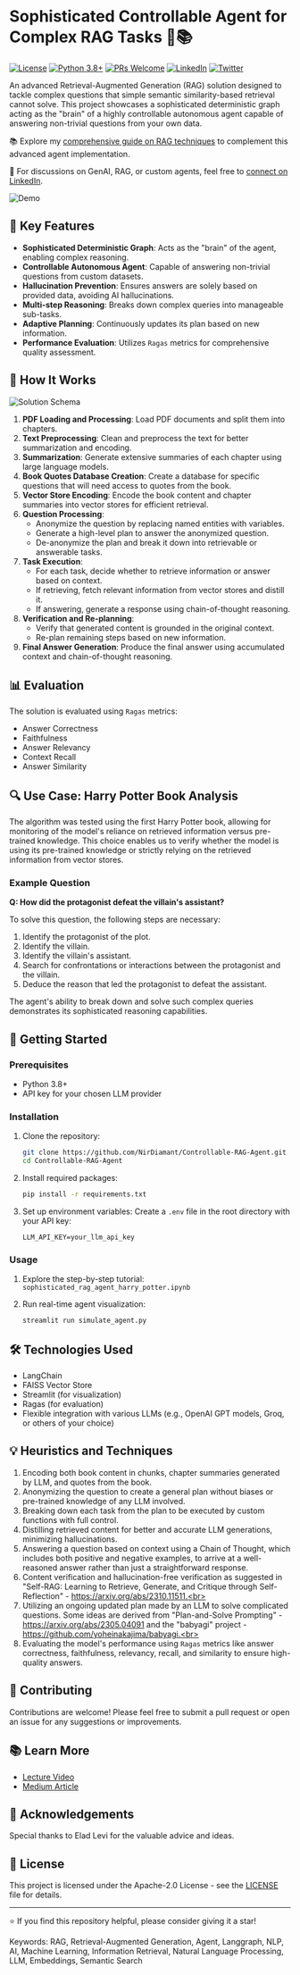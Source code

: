 # Sophisticated Controllable Agent for Complex RAG Tasks 🧠📚

[![License](https://img.shields.io/badge/License-Apache%202.0-blue.svg)](https://opensource.org/licenses/Apache-2.0)
[![Python 3.8+](https://img.shields.io/badge/python-3.8+-blue.svg)](https://www.python.org/downloads/release/python-380/)
[![PRs Welcome](https://img.shields.io/badge/PRs-welcome-brightgreen.svg?style=flat-square)](http://makeapullrequest.com)
[![LinkedIn](https://img.shields.io/badge/LinkedIn-Connect-blue)](https://www.linkedin.com/in/nir-diamant-759323134/)
[![Twitter](https://img.shields.io/twitter/follow/NirDiamantAI?label=Follow%20@NirDiamantAI&style=social)](https://twitter.com/NirDiamantAI)

An advanced Retrieval-Augmented Generation (RAG) solution designed to tackle complex questions that simple semantic similarity-based retrieval cannot solve. This project showcases a sophisticated deterministic graph acting as the "brain" of a highly controllable autonomous agent capable of answering non-trivial questions from your own data.

📚 Explore my [comprehensive guide on RAG techniques](https://github.com/NirDiamant/RAG_Techniques) to complement this advanced agent implementation.

🔗 For discussions on GenAI, RAG, or custom agents, feel free to [connect on LinkedIn](https://www.linkedin.com/in/nir-diamant-759323134/).


![Demo](graphs/demo.gif)

## 🌟 Key Features

- **Sophisticated Deterministic Graph**: Acts as the "brain" of the agent, enabling complex reasoning.
- **Controllable Autonomous Agent**: Capable of answering non-trivial questions from custom datasets.
- **Hallucination Prevention**: Ensures answers are solely based on provided data, avoiding AI hallucinations.
- **Multi-step Reasoning**: Breaks down complex queries into manageable sub-tasks.
- **Adaptive Planning**: Continuously updates its plan based on new information.
- **Performance Evaluation**: Utilizes `Ragas` metrics for comprehensive quality assessment.


## 🧠 How It Works
![Solution Schema](graphs/final_graph_schema.jpeg)

1. **PDF Loading and Processing**: Load PDF documents and split them into chapters.
2. **Text Preprocessing**: Clean and preprocess the text for better summarization and encoding.
3. **Summarization**: Generate extensive summaries of each chapter using large language models.
4. **Book Quotes Database Creation**: Create a database for specific questions that will need access to quotes from the book.
5. **Vector Store Encoding**: Encode the book content and chapter summaries into vector stores for efficient retrieval.
6. **Question Processing**:
   - Anonymize the question by replacing named entities with variables.
   - Generate a high-level plan to answer the anonymized question.
   - De-anonymize the plan and break it down into retrievable or answerable tasks.
7. **Task Execution**:
   - For each task, decide whether to retrieve information or answer based on context.
   - If retrieving, fetch relevant information from vector stores and distill it.
   - If answering, generate a response using chain-of-thought reasoning.
8. **Verification and Re-planning**:
   - Verify that generated content is grounded in the original context.
   - Re-plan remaining steps based on new information.
9. **Final Answer Generation**: Produce the final answer using accumulated context and chain-of-thought reasoning.

## 📊 Evaluation

The solution is evaluated using `Ragas` metrics:
- Answer Correctness
- Faithfulness
- Answer Relevancy
- Context Recall
- Answer Similarity

## 🔍 Use Case: Harry Potter Book Analysis

The algorithm was tested using the first Harry Potter book, allowing for monitoring of the model's reliance on retrieved information versus pre-trained knowledge. This choice enables us to verify whether the model is using its pre-trained knowledge or strictly relying on the retrieved information from vector stores.

### Example Question
**Q: How did the protagonist defeat the villain's assistant?**

To solve this question, the following steps are necessary:

1. Identify the protagonist of the plot.
2. Identify the villain.
3. Identify the villain's assistant.
4. Search for confrontations or interactions between the protagonist and the villain.
5. Deduce the reason that led the protagonist to defeat the assistant.

The agent's ability to break down and solve such complex queries demonstrates its sophisticated reasoning capabilities.

## 🚀 Getting Started

### Prerequisites

- Python 3.8+
- API key for your chosen LLM provider

### Installation

1. Clone the repository:
   ```sh
   git clone https://github.com/NirDiamant/Controllable-RAG-Agent.git
   cd Controllable-RAG-Agent
   ```

2. Install required packages:
   ```sh
   pip install -r requirements.txt
   ```

3. Set up environment variables:
   Create a `.env` file in the root directory with your API key:
   ```
   LLM_API_KEY=your_llm_api_key
   ```

### Usage

1. Explore the step-by-step tutorial: `sophisticated_rag_agent_harry_potter.ipynb`

2. Run real-time agent visualization:
   ```sh
   streamlit run simulate_agent.py
   ```

## 🛠️ Technologies Used

- LangChain
- FAISS Vector Store
- Streamlit (for visualization)
- Ragas (for evaluation)
- Flexible integration with various LLMs (e.g., OpenAI GPT models, Groq, or others of your choice)

## 💡 Heuristics and Techniques

1. Encoding both book content in chunks, chapter summaries generated by LLM, and quotes from the book.<br>
2. Anonymizing the question to create a general plan without biases or pre-trained knowledge of any LLM involved.<br>
3. Breaking down each task from the plan to be executed by custom functions with full control.<br>
4. Distilling retrieved content for better and accurate LLM generations, minimizing hallucinations.<br>
5. Answering a question based on context using a Chain of Thought, which includes both positive and negative examples, to arrive at a well-reasoned answer rather than just a straightforward response.<br>
6. Content verification and hallucination-free verification as suggested in "Self-RAG: Learning to Retrieve, Generate, and Critique through Self-Reflection" - https://arxiv.org/abs/2310.11511.<br>
7. Utilizing an ongoing updated plan made by an LLM to solve complicated questions. Some ideas are derived from "Plan-and-Solve Prompting" - https://arxiv.org/abs/2305.04091 and the "babyagi" project - https://github.com/yoheinakajima/babyagi.<br>
8. Evaluating the model's performance using `Ragas` metrics like answer correctness, faithfulness, relevancy, recall, and similarity to ensure high-quality answers.<br>

## 🤝 Contributing

Contributions are welcome! Please feel free to submit a pull request or open an issue for any suggestions or improvements.

## 📚 Learn More

- [Lecture Video](https://www.youtube.com/watch?v=b4v7tjxQkvg&ab_channel=Machine%26DeepLearningIsrael)
- [Medium Article](https://medium.com/@nirdiamant21/controllable-agent-for-complex-rag-tasks-bf8cb652fbb3)

## 🙏 Acknowledgements

Special thanks to Elad Levi for the valuable advice and ideas.

## 📄 License

This project is licensed under the Apache-2.0 License - see the [LICENSE](LICENSE) file for details.

---

⭐️ If you find this repository helpful, please consider giving it a star!

Keywords: RAG, Retrieval-Augmented Generation, Agent, Langgraph, NLP, AI, Machine Learning, Information Retrieval, Natural Language Processing, LLM, Embeddings, Semantic Search